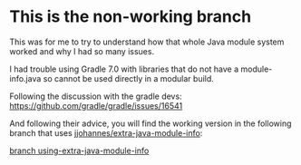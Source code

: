 # This is the non-working branch

This was for me to try to understand how that whole Java module system worked and why I had so many issues.

I had trouble using Gradle 7.0 with libraries that do not have a module-info.java so cannot be used directly in a modular build. 

Following the discussion with the gradle devs:
<https://github.com/gradle/gradle/issues/16541>

And following their advice, you will find the working version in the following branch that uses [jjohannes/extra-java-module-info](https://github.com/jjohannes/extra-java-module-info):

[branch using-extra-java-module-info](https://github.com/bjonnh/2021_modules_unnamed_error/tree/using-extra-java-module-info)

